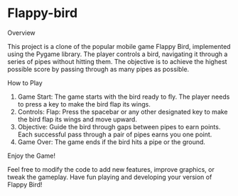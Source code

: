# Flappy-bird
Overview

This project is a clone of the popular mobile game Flappy Bird, implemented using the Pygame library. The player controls a bird, navigating it through a series of pipes without hitting them. The objective is to achieve the highest possible score by passing through as many pipes as possible.

How to Play

1. Game Start: The game starts with the bird ready to fly. The player needs to press a key to make the bird flap its wings.
2. Controls:
     Flap: Press the spacebar or any other designated key to make the bird flap its wings and move upward.
3. Objective: Guide the bird through gaps between pipes to earn points. Each successful pass through a pair of pipes earns you one point.
4. Game Over: The game ends if the bird hits a pipe or the ground.

Enjoy the Game!

Feel free to modify the code to add new features, improve graphics, or tweak the gameplay. Have fun playing and developing your version of Flappy Bird!

